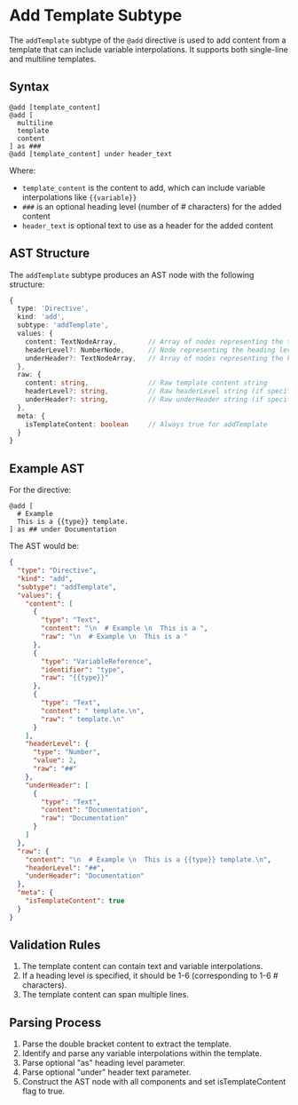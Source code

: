 # Add Template Subtype

The `addTemplate` subtype of the `@add` directive is used to add content from a template that can include variable interpolations. It supports both single-line and multiline templates.

## Syntax

```meld
@add [template_content]
@add [
  multiline
  template
  content
] as ###
@add [template_content] under header_text
```

Where:
- `template_content` is the content to add, which can include variable interpolations like `{{variable}}`
- `###` is an optional heading level (number of # characters) for the added content
- `header_text` is optional text to use as a header for the added content

## AST Structure

The `addTemplate` subtype produces an AST node with the following structure:

```typescript
{
  type: 'Directive',
  kind: 'add',
  subtype: 'addTemplate',
  values: {
    content: TextNodeArray,        // Array of nodes representing the template content
    headerLevel?: NumberNode,      // Node representing the heading level (if specified)
    underHeader?: TextNodeArray,   // Array of nodes representing the header text (if specified)
  },
  raw: {
    content: string,               // Raw template content string
    headerLevel?: string,          // Raw headerLevel string (if specified)
    underHeader?: string,          // Raw underHeader string (if specified)
  },
  meta: {
    isTemplateContent: boolean     // Always true for addTemplate
  }
}
```

## Example AST

For the directive:
```meld
@add [
  # Example 
  This is a {{type}} template.
] as ## under Documentation
```

The AST would be:

```json
{
  "type": "Directive",
  "kind": "add",
  "subtype": "addTemplate",
  "values": {
    "content": [
      {
        "type": "Text",
        "content": "\n  # Example \n  This is a ",
        "raw": "\n  # Example \n  This is a "
      },
      {
        "type": "VariableReference",
        "identifier": "type",
        "raw": "{{type}}"
      },
      {
        "type": "Text",
        "content": " template.\n",
        "raw": " template.\n"
      }
    ],
    "headerLevel": {
      "type": "Number",
      "value": 2,
      "raw": "##"
    },
    "underHeader": [
      {
        "type": "Text",
        "content": "Documentation",
        "raw": "Documentation"
      }
    ]
  },
  "raw": {
    "content": "\n  # Example \n  This is a {{type}} template.\n",
    "headerLevel": "##",
    "underHeader": "Documentation"
  },
  "meta": {
    "isTemplateContent": true
  }
}
```

## Validation Rules

1. The template content can contain text and variable interpolations.
2. If a heading level is specified, it should be 1-6 (corresponding to 1-6 # characters).
3. The template content can span multiple lines.

## Parsing Process

1. Parse the double bracket content to extract the template.
2. Identify and parse any variable interpolations within the template.
3. Parse optional "as" heading level parameter.
4. Parse optional "under" header text parameter.
5. Construct the AST node with all components and set isTemplateContent flag to true.